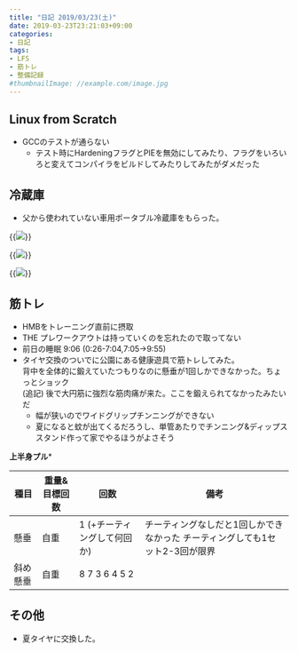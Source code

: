 ```yaml
---
title: "日記 2019/03/23(土)"
date: 2019-03-23T23:21:03+09:00
categories:
- 日記
tags:
- LFS
- 筋トレ
- 整備記録
#thumbnailImage: //example.com/image.jpg
---
```


## Linux from Scratch
- GCCのテストが通らない
  - テスト時にHardeningフラグとPIEを無効にしてみたり、フラグをいろいろと変えてコンパイラをビルドしてみたりしてみたがダメだった

## 冷蔵庫
- 父から使われていない車用ポータブル冷蔵庫をもらった。

<!--more-->

{{<image classes="fancybox center" src="/assets/diary-20190323/1.jpg" thumbnail-width="600px" thumbnail-height="380px">}}

{{<image classes="fancybox center" src="/assets/diary-20190323/2.jpg" thumbnail-width="600px" thumbnail-height="450px">}}

{{<image classes="fancybox center" src="/assets/diary-20190323/3.jpg" thumbnail-width="508px" thumbnail-height="600px">}}

## 筋トレ
- HMBをトレーニング直前に摂取
- THE プレワークアウトは持っていくのを忘れたので取ってない
- 前日の睡眠 9:06 (0:26-7:04,7:05→9:55)
- タイヤ交換のついでに公園にある健康遊具で筋トレしてみた。  
     背中を全体的に鍛えていたつもりなのに懸垂が1回しかできなかった。ちょっとショック  
     (追記) 後で大円筋に強烈な筋肉痛が来た。ここを鍛えられてなかったみたいだ
     - 幅が狭いのでワイドグリップチンニングができない
     - 夏になると蚊が出てくるだろうし、単管あたりでチンニング&ディップススタンド作って家でやるほうがよさそう

**上半身プル***

| 種目     | 重量&目標回数 | 回数                        | 備考                                                                         |
|----------|---------------|-----------------------------|------------------------------------------------------------------------------|
| 懸垂     | 自重          | 1 (+チーティングして何回か) | チーティングなしだと1回しかできなかった チーティングしても1セット2-3回が限界 |
| 斜め懸垂 | 自重          | 8 7 3 6 4 5 2               |                                                                              |

## その他
- 夏タイヤに交換した。
